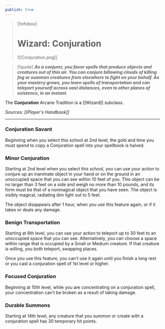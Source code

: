 ```yaml
---
publish: true
---
```

> [!infobox]
> # Wizard: Conjuration
> ![[Conjuration.png]]

> [!quote]
> **_As a conjurer, you favor spells that produce objects and creatures out of thin air. You can conjure billowing clouds of killing fog or summon creatures from elsewhere to fight on your behalf. As your mastery grows, you learn spells of transportation and can teleport yourself across vast distances, even to other planes of existence, in an instant._**

The **Conjuration** Arcane Tradition is a [[Wizard]] subclass.

*Sources: [[Player's Handbook]]*
***
### Conjuration Savant

Beginning when you select this school at 2nd level, the gold and time you must spend to copy a Conjuration spell into your spellbook is halved.

### Minor Conjuration

Starting at 2nd level when you select this school, you can use your action to conjure up an inanimate object in your hand or on the ground in an unoccupied space that you can see within 10 feet of you. This object can be no larger than 3 feet on a side and weigh no more than 10 pounds, and its form must be that of a nonmagical object that you have seen. The object is visibly magical, radiating dim light out to 5 feet.

The object disappears after 1 hour, when you use this feature again, or if it takes or deals any damage.

### Benign Transportation

Starting at 6th level, you can use your action to teleport up to 30 feet to an unoccupied space that you can see. Alternatively, you can choose a space within range that is occupied by a Small or Medium creature. If that creature is willing, you both teleport, swapping places.

Once you use this feature, you can't use it again until you finish a long rest or you cast a conjuration spell of 1st level or higher.

### Focused Conjuration

Beginning at 10th level, while you are concentrating on a conjuration spell, your concentration can't be broken as a result of taking damage.

### Durable Summons

Starting at 14th level, any creature that you summon or create with a conjuration spell has 30 temporary hit points.